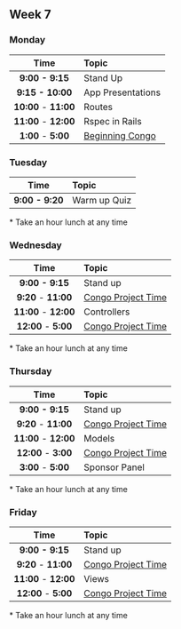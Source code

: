 ## Week 7

### Monday

| Time              | Topic               |
|:-----------------:|:--------------------|
| **9:00 - 9:15**   | Stand Up            |
| **9:15 - 10:00**  | App Presentations   |
| **10:00** - **11:00** | Routes          |
| **11:00** - **12:00** | Rspec in Rails          |
| **1:00** - **5:00** | [Beginning Congo](/congo.md)|


### Tuesday

| Time              | Topic                       |
|:-----------------:|:----------------------------|
| **9:00 - 9:20**   | Warm up Quiz                |



\* Take an hour lunch at any time

### Wednesday

| Time              | Topic               |
|:-----------------:|:--------------------|
| **9:00 - 9:15**   | Stand up            |
| **9:20** - **11:00** | [Congo Project Time](/congo.md)|
| **11:00** - **12:00** |  Controllers         |
| **12:00** - **5:00** | [Congo Project Time](/congo.md)|

\* Take an hour lunch at any time

### Thursday

| Time              | Topic               |
|:-----------------:|:--------------------|
| **9:00 - 9:15**   | Stand up            |
| **9:20** - **11:00** | [Congo Project Time](/congo.md)|
| **11:00** - **12:00** |  Models         |
| **12:00** - **3:00** | [Congo Project Time](/congo.md)|
| **3:00** - **5:00** | Sponsor Panel |


\* Take an hour lunch at any time

### Friday

| Time              | Topic               |
|:-----------------:|:--------------------|
| **9:00 - 9:15**   | Stand up            |
| **9:20** - **11:00** | [Congo Project Time](/congo.md)|
| **11:00** - **12:00** |  Views         |
| **12:00** - **5:00** | [Congo Project Time](/congo.md)|

\* Take an hour lunch at any time
